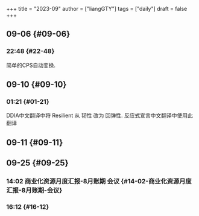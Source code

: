 +++
title = "2023-09"
author = ["liangGTY"]
tags = ["daily"]
draft = false
+++

## 09-06 {#09-06}


### 22:48 {#22-48}

简单的CPS自动变换.


## 09-10 {#09-10}


### 01:21 {#01-21}

DDIA中文翻译中将 Resilient 从 韧性 改为 回弹性. 反应式宣言中文翻译中使用此翻译


## 09-11 {#09-11}


## 09-25 {#09-25}


### 14:02 商业化资源月度汇报-8月账期 会议 {#14-02-商业化资源月度汇报-8月账期-会议}


### 16:12 {#16-12}
